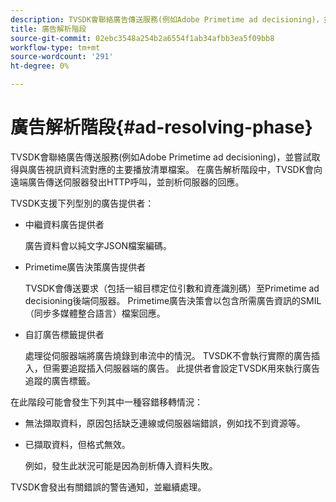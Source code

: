 ```yaml
---
description: TVSDK會聯絡廣告傳送服務(例如Adobe Primetime ad decisioning)，並嘗試取得與廣告視訊資料流對應的主要播放清單檔案。 在廣告解析階段中，TVSDK會向遠端廣告傳送伺服器發出HTTP呼叫，並剖析伺服器的回應。
title: 廣告解析階段
source-git-commit: 02ebc3548a254b2a6554f1ab34afbb3ea5f09bb8
workflow-type: tm+mt
source-wordcount: '291'
ht-degree: 0%

---
```


# 廣告解析階段{#ad-resolving-phase}

TVSDK會聯絡廣告傳送服務(例如Adobe Primetime ad decisioning)，並嘗試取得與廣告視訊資料流對應的主要播放清單檔案。 在廣告解析階段中，TVSDK會向遠端廣告傳送伺服器發出HTTP呼叫，並剖析伺服器的回應。

TVSDK支援下列型別的廣告提供者：

* 中繼資料廣告提供者

  廣告資料會以純文字JSON檔案編碼。
* Primetime廣告決策廣告提供者

  TVSDK會傳送要求（包括一組目標定位引數和資產識別碼）至Primetime ad decisioning後端伺服器。 Primetime廣告決策會以包含所需廣告資訊的SMIL （同步多媒體整合語言）檔案回應。
* 自訂廣告標籤提供者

  處理從伺服器端將廣告燒錄到串流中的情況。 TVSDK不會執行實際的廣告插入，但需要追蹤插入伺服器端的廣告。 此提供者會設定TVSDK用來執行廣告追蹤的廣告標籤。

在此階段可能會發生下列其中一種容錯移轉情況：

* 無法擷取資料，原因包括缺乏連線或伺服器端錯誤，例如找不到資源等。
* 已擷取資料，但格式無效。

  例如，發生此狀況可能是因為剖析傳入資料失敗。

TVSDK會發出有關錯誤的警告通知，並繼續處理。
